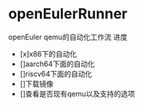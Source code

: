 # openEulerRunner
openEuler qemu的自动化工作流
进度
- [x]x86下的自动化
- []aarch64下面的自动化
- []riscv64下面的自动化
- []下载镜像
- []查看是否现有qemu以及支持的选项



